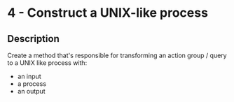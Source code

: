# 4 - Construct a UNIX-like process

## Description

Create a method that's responsible for transforming an action group / query to a UNIX like process with:

- an input
- a process
- an output
